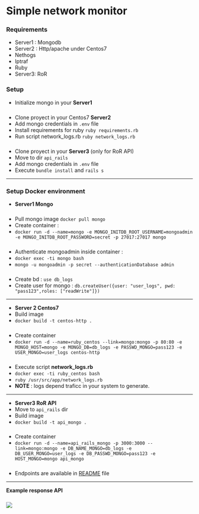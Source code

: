 # Simple network monitor

### Requirements
- Server1 : Mongodb
- Server2 : Http/apache under Centos7
- Nethogs
- Iptraf
- Ruby
- Server3: RoR

### Setup
- Initialize mongo in your **Server1**
###
- Clone proyect in your Centos7 **Server2**
- Add mongo credentials in `.env` file
- Install requirements for ruby `ruby requirements.rb`
- Run script network_logs.rb `ruby network_logs.rb`
###
- Clone proyect in your **Server3** (only for RoR API)
- Move to dir `api_rails`
- Add mongo credentials in `.env` file
- Execute `bundle install` and `rails s` 
---
### Setup Docker environment
- **Server1 Mongo**
###
- Pull mongo image `docker pull mongo`
- Create container :
- `docker run -d --name=mongo -e MONGO_INITDB_ROOT_USERNAME=mongoadmin -e MONGO_INITDB_ROOT_PASSWORD=secret -p 27017:27017 mongo`
###
- Authenticate mongoadmin inside container : 
- `docker exec -ti mongo bash`
- `mongo -u mongoadmin -p secret --authenticationDatabase admin`
###
- Create bd : `use db_logs`
- Create user for mongo : `db.createUser({user: "user_logs", pwd: "pass123",roles: ["readWrite"]})`
---
- **Server 2 Centos7**
- Build image
- `docker build -t centos-http .`
###
- Create container
- `docker run -d --name=ruby_centos --link=mongo:mongo -p 80:80 -e MONGO_HOST=mongo -e MONGO_DB=db_logs -e PASSWD_MONGO=pass123 -e USER_MONGO=user_logs centos-http`
###
- Execute script **network_logs.rb**
- `docker exec -ti ruby_centos bash`
- `ruby /usr/src/app/network_logs.rb`
- **NOTE** : logs depend traficc in your system to generate.
---
- **Server3 RoR API**
- Move to `api_rails` dir
- Build image
- `docker build -t api_mongo .`
###
- Create container
- `docker run -d --name=api_rails_mongo -p 3000:3000 --link=mongo:mongo -e DB_NAME_MONGO=db_logs -e DB_USER_MONGO=user_logs -e DB_PASSWD_MONGO=pass123 -e HOST_MONGO=mongo api_mongo`
###
- Endpoints are available in [README](https://github.com/JamesAndresCM/simple_monitor/tree/master/api_rails) file
---
**Example response API**
###
<img src="https://i.imgur.com/IoluYrS.png" />

